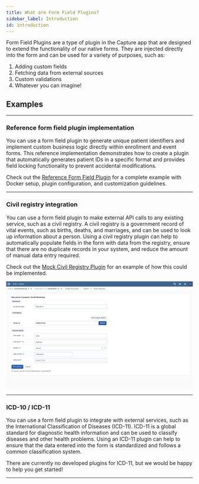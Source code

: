 ```yaml
---
title: What are Form Field Plugins?
sidebar_label: Introduction
id: introduction
---
```


Form Field Plugins are a type of plugin in the Capture app that are designed to extend the functionality of our native forms.
They are injected directly into the form and can be used for a variety of purposes, such as:
1. Adding custom fields
2. Fetching data from external sources
3. Custom validations
4. Whatever you can imagine!

## Examples

---

### Reference form field plugin implementation

You can use a form field plugin to generate unique patient identifiers and implement custom business logic directly within enrollment and event forms.
This reference implementation demonstrates how to create a plugin that automatically generates patient IDs in a specific format and provides field locking functionality to prevent accidental modifications.

Check out the [Reference Form Field Plugin](https://github.com/dhis2/reference-form-field-plugin) for a complete example with Docker setup, plugin configuration, and customization guidelines.

---

### Civil registry integration

You can use a form field plugin to make external API calls to any existing service, such as a civil registry.
A civil registry is a government record of vital events, such as births, deaths, and marriages, and can be used to look up information about a person.
Using a civil registry plugin can help to automatically populate fields in the form with data from the registry, ensure that there are no duplicate records in your system, and reduce the amount of manual data entry required.

Check out the [Mock Civil Registry Plugin](https://github.com/eirikhaugstulen/civil-registry-plugin) for an example of how this could be implemented.

![Civil registry plugin](../resources/mock-civil-registry-plugin.png)

---

### ICD-10 / ICD-11

You can use a form field plugin to integrate with external services, such as the International Classification of Diseases (ICD-11).
ICD-11 is a global standard for diagnostic health information and can be used to classify diseases and other health problems.
Using an ICD-11 plugin can help to ensure that the data entered into the form is standardized and follows a common classification system.

There are currently no developed plugins for ICD-11, but we would be happy to help you get started!

---
